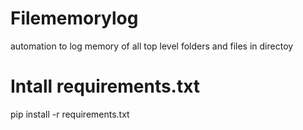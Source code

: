 # Filememorylog
automation to log memory of all top level folders and files in  directoy
# Intall requirements.txt
pip install -r requirements.txt

